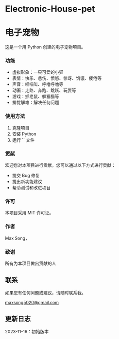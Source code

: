 # Electronic-House-pet
# 电子宠物

这是一个用 Python 创建的电子宠物项目。

### 功能

* 虚拟形象：一只可爱的小猫
* 表情：快乐、悲伤、愤怒、惊讶、饥饿、疲倦等
* 声音：喵喵叫、呼噜呼噜等
* 动画：走路、奔跑、跳跃、玩耍等
* 游戏：抓老鼠、躲猫猫等
* 排忧解难：解决任何问题

### 使用方法

1. 克隆项目
2. 安装 Python
3. 运行 `` 文件

### 贡献

欢迎您对本项目进行贡献。您可以通过以下方式进行贡献：

* 提交 Bug 修复
* 提出新功能建议
* 帮助测试和改进项目

### 许可

本项目采用 MIT 许可证。

### 作者

Max Song，

### 致谢

所有为本项目做出贡献的人

## 联系

如果您有任何问题或建议，请随时联系我。

maxsong5020@gmail.com

## 更新日志

2023-11-16：初始版本
